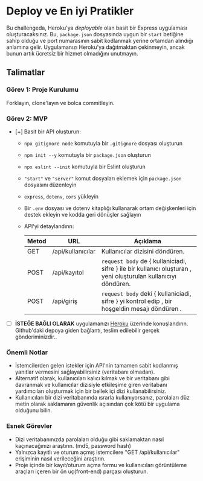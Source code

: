 # Deploy ve En iyi Pratikler

Bu challengeda, Heroku'ya _deployable_ olan basit bir Express uygulaması oluşturacaksınız.
Bu, `package.json` dosyasında uygun bir `start` betiğine sahip olduğu ve port numarasının sabit kodlanmak yerine ortamdan alındığı anlamına gelir.
Uygulamanızı Heroku'ya dağıtmaktan çekinmeyin, ancak bunun artık ücretsiz bir hizmet olmadığını unutmayın.

## Talimatlar

### Görev 1: Proje Kurulumu

Forklayın, clone'layın ve bolca commitleyin.

### Görev 2: MVP

- [+] Basit bir API oluşturun:

  - `npx gitignore node` komutuyla bir `.gitignore` dosyası oluşturun
  - `npm init --y` komutuyla bir `package.json` oluşturun
  - `npx eslint --init` komutuyla bir Eslint oluşturun
  - `"start"` ve `"server"` komut dosyaları eklemek için `package.json` dosyasını düzenleyin
  - `express`, `dotenv`, `cors` yükleyin
  - Bir `.env` dosyası ve dotenv kitaplığı kullanarak ortam değişkenleri için destek ekleyin ve kodda geri dönüşler sağlayın
  - API'yi detaylandırın:

    | Metod | URL               | Açıklama                                                                                                       |
    | ----- | ----------------- | -------------------------------------------------------------------------------------------------------------- |
    | GET   | /api/kullanıcılar | Kullanıcılar dizisini döndüren.                                                                                |
    | POST  | /api/kayıtol      | `request body` de { kullaniciadi, sifre } ile bir kullanıcı oluşturan , yeni oluşturulan kullanıcıyı döndüren. |
    | POST  | /api/giriş        | `request body` deki { kullaniciadi, sifre } yi kontrol edip , bir hoşgeldin mesajı döndüren .                  |

- [ ] **İSTEĞE BAĞLI OLARAK** uygulamanızı [Heroku](https://heroku.com) üzerinde konuşlandırın. Github'daki depoya giden bağlantı, teslim edilebilir gerçek gönderiminizdir..

### Önemli Notlar

- İstemcilerden gelen istekler için API'nin tamamen sabit kodlanmış yanıtlar vermesini sağlayabilirsiniz (veritabanı olmadan).
- Alternatif olarak, kullanıcıları kalıcı kılmak ve bir veritabanı gibi davranmak ve kullanıcılar dizisiyle etkileşime giren veritabanı yardımcıları oluşturmak için bir bellek içi dizi kullanabilirsiniz.
- Kullanıcıları bir dizi veritabanında ısrarla kullanıyorsanız, parolaları düz metin olarak saklamanın güvenlik açısından çok kötü bir uygulama olduğunu bilin.

### Esnek Görevler

- Dizi veritabanınızda parolaları olduğu gibi saklamaktan nasıl kaçınacağınızı araştırın. (md5, password hash)
- Yalnızca kayıtlı ve oturum açmış istemcilere "GET /api/kullanıcılar" erişiminin nasıl verileceğini araştırın.
- Proje içinde bir kayıt/oturum açma formu ve kullanıcıları görüntüleme araçları içeren bir ön uç(front-end) parçası oluşturun.
